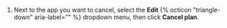 1. Next to the app you want to cancel, select the **Edit** {% octicon "triangle-down" aria-label="" %} dropdown menu, then click **Cancel plan**.
